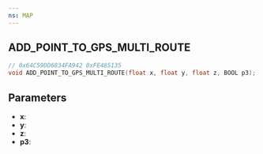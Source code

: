 ```yaml
---
ns: MAP
---
```

## ADD_POINT_TO_GPS_MULTI_ROUTE

```c
// 0x64C59DD6834FA942 0xFE485135
void ADD_POINT_TO_GPS_MULTI_ROUTE(float x, float y, float z, BOOL p3);
```

## Parameters
* **x**:
* **y**:
* **z**:
* **p3**:

